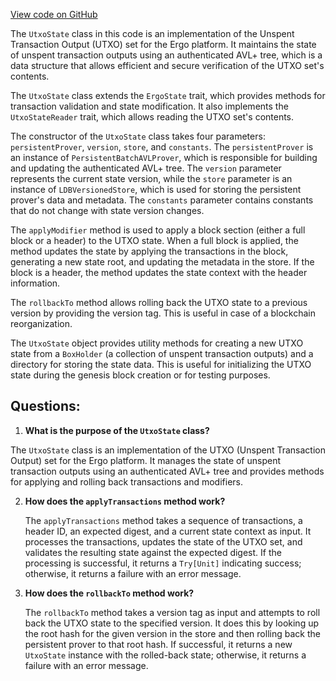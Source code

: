 [View code on GitHub](https://github.com/ergoplatform/ergo/src/main/scala/org/ergoplatform/nodeView/state/UtxoState.scala)

The `UtxoState` class in this code is an implementation of the Unspent Transaction Output (UTXO) set for the Ergo platform. It maintains the state of unspent transaction outputs using an authenticated AVL+ tree, which is a data structure that allows efficient and secure verification of the UTXO set's contents.

The `UtxoState` class extends the `ErgoState` trait, which provides methods for transaction validation and state modification. It also implements the `UtxoStateReader` trait, which allows reading the UTXO set's contents.

The constructor of the `UtxoState` class takes four parameters: `persistentProver`, `version`, `store`, and `constants`. The `persistentProver` is an instance of `PersistentBatchAVLProver`, which is responsible for building and updating the authenticated AVL+ tree. The `version` parameter represents the current state version, while the `store` parameter is an instance of `LDBVersionedStore`, which is used for storing the persistent prover's data and metadata. The `constants` parameter contains constants that do not change with state version changes.

The `applyModifier` method is used to apply a block section (either a full block or a header) to the UTXO state. When a full block is applied, the method updates the state by applying the transactions in the block, generating a new state root, and updating the metadata in the store. If the block is a header, the method updates the state context with the header information.

The `rollbackTo` method allows rolling back the UTXO state to a previous version by providing the version tag. This is useful in case of a blockchain reorganization.

The `UtxoState` object provides utility methods for creating a new UTXO state from a `BoxHolder` (a collection of unspent transaction outputs) and a directory for storing the state data. This is useful for initializing the UTXO state during the genesis block creation or for testing purposes.
## Questions: 
 1. **What is the purpose of the `UtxoState` class?**

   The `UtxoState` class is an implementation of the UTXO (Unspent Transaction Output) set for the Ergo platform. It manages the state of unspent transaction outputs using an authenticated AVL+ tree and provides methods for applying and rolling back transactions and modifiers.

2. **How does the `applyTransactions` method work?**

   The `applyTransactions` method takes a sequence of transactions, a header ID, an expected digest, and a current state context as input. It processes the transactions, updates the state of the UTXO set, and validates the resulting state against the expected digest. If the processing is successful, it returns a `Try[Unit]` indicating success; otherwise, it returns a failure with an error message.

3. **How does the `rollbackTo` method work?**

   The `rollbackTo` method takes a version tag as input and attempts to roll back the UTXO state to the specified version. It does this by looking up the root hash for the given version in the store and then rolling back the persistent prover to that root hash. If successful, it returns a new `UtxoState` instance with the rolled-back state; otherwise, it returns a failure with an error message.